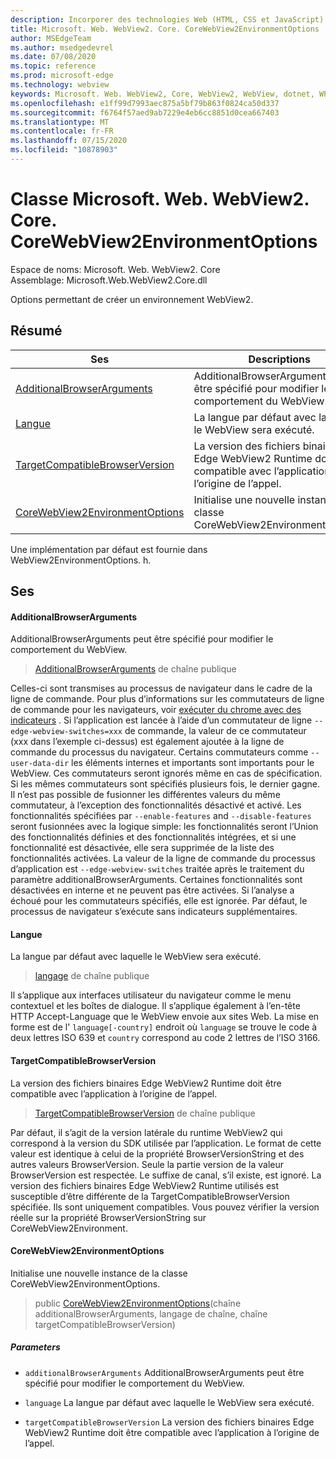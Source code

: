 ```yaml
---
description: Incorporer des technologies Web (HTML, CSS et JavaScript) dans vos applications natives avec le contrôle Microsoft Edge WebView2
title: Microsoft. Web. WebView2. Core. CoreWebView2EnvironmentOptions
author: MSEdgeTeam
ms.author: msedgedevrel
ms.date: 07/08/2020
ms.topic: reference
ms.prod: microsoft-edge
ms.technology: webview
keywords: Microsoft. Web. WebView2, Core, WebView2, WebView, dotnet, WPF, WinForms, application, Edge, CoreWebView2, CoreWebView2Controller, contrôle de navigateur, Edge html, Microsoft. Web. WebView2. Core. CoreWebView2EnvironmentOptions
ms.openlocfilehash: e1ff99d7993aec875a5bf79b863f0824ca50d337
ms.sourcegitcommit: f6764f57aed9ab7229e4eb6cc8851d0cea667403
ms.translationtype: MT
ms.contentlocale: fr-FR
ms.lasthandoff: 07/15/2020
ms.locfileid: "10878903"
---
```

# Classe Microsoft. Web. WebView2. Core. CoreWebView2EnvironmentOptions 

Espace de noms: Microsoft. Web. WebView2. Core \
Assemblage: Microsoft.Web.WebView2.Core.dll

Options permettant de créer un environnement WebView2.

## Résumé

 Ses                        | Descriptions
--------------------------------|---------------------------------------------
[AdditionalBrowserArguments](#additionalbrowserarguments) | AdditionalBrowserArguments peut être spécifié pour modifier le comportement du WebView.
[Langue](#language) | La langue par défaut avec laquelle le WebView sera exécuté.
[TargetCompatibleBrowserVersion](#targetcompatiblebrowserversion) | La version des fichiers binaires Edge WebView2 Runtime doit être compatible avec l’application à l’origine de l’appel.
[CoreWebView2EnvironmentOptions](#corewebview2environmentoptions) | Initialise une nouvelle instance de la classe CoreWebView2EnvironmentOptions.

Une implémentation par défaut est fournie dans WebView2EnvironmentOptions. h.

## Ses

#### AdditionalBrowserArguments 

AdditionalBrowserArguments peut être spécifié pour modifier le comportement du WebView.

> [AdditionalBrowserArguments](#additionalbrowserarguments) de chaîne publique

Celles-ci sont transmises au processus de navigateur dans le cadre de la ligne de commande. Pour plus d’informations sur les commutateurs de ligne de commande pour les navigateurs, voir [exécuter du chrome avec des indicateurs](https://aka.ms/RunChromiumWithFlags) . Si l’application est lancée à l’aide d’un commutateur de ligne `--edge-webview-switches=xxx` de commande, la valeur de ce commutateur (xxx dans l’exemple ci-dessus) est également ajoutée à la ligne de commande du processus du navigateur. Certains commutateurs comme `--user-data-dir` les éléments internes et importants sont importants pour le WebView. Ces commutateurs seront ignorés même en cas de spécification. Si les mêmes commutateurs sont spécifiés plusieurs fois, le dernier gagne. Il n’est pas possible de fusionner les différentes valeurs du même commutateur, à l’exception des fonctionnalités désactivé et activé. Les fonctionnalités spécifiées par `--enable-features` and `--disable-features` seront fusionnées avec la logique simple: les fonctionnalités seront l’Union des fonctionnalités définies et des fonctionnalités intégrées, et si une fonctionnalité est désactivée, elle sera supprimée de la liste des fonctionnalités activées. La valeur de la ligne de commande du processus d’application est `--edge-webview-switches` traitée après le traitement du paramètre additionalBrowserArguments. Certaines fonctionnalités sont désactivées en interne et ne peuvent pas être activées. Si l’analyse a échoué pour les commutateurs spécifiés, elle est ignorée. Par défaut, le processus de navigateur s’exécute sans indicateurs supplémentaires.

#### Langue 

La langue par défaut avec laquelle le WebView sera exécuté.

> [langage](#language) de chaîne publique

Il s’applique aux interfaces utilisateur du navigateur comme le menu contextuel et les boîtes de dialogue. Il s’applique également à l’en-tête HTTP Accept-Language que le WebView envoie aux sites Web. La mise en forme est de l' `language[-country]` endroit où `language` se trouve le code à deux lettres ISO 639 et `country` correspond au code 2 lettres de l’ISO 3166.

#### TargetCompatibleBrowserVersion 

La version des fichiers binaires Edge WebView2 Runtime doit être compatible avec l’application à l’origine de l’appel.

> [TargetCompatibleBrowserVersion](#targetcompatiblebrowserversion) de chaîne publique

Par défaut, il s’agit de la version latérale du runtime WebView2 qui correspond à la version du SDK utilisée par l’application. Le format de cette valeur est identique à celui de la propriété BrowserVersionString et des autres valeurs BrowserVersion. Seule la partie version de la valeur BrowserVersion est respectée. Le suffixe de canal, s’il existe, est ignoré. La version des fichiers binaires Edge WebView2 Runtime utilisés est susceptible d’être différente de la TargetCompatibleBrowserVersion spécifiée. Ils sont uniquement compatibles. Vous pouvez vérifier la version réelle sur la propriété BrowserVersionString sur CoreWebView2Environment.

#### CoreWebView2EnvironmentOptions 

Initialise une nouvelle instance de la classe CoreWebView2EnvironmentOptions.

> public [CoreWebView2EnvironmentOptions](#corewebview2environmentoptions)(chaîne additionalBrowserArguments, langage de chaîne, chaîne targetCompatibleBrowserVersion)

##### Parameters
* `additionalBrowserArguments` AdditionalBrowserArguments peut être spécifié pour modifier le comportement du WebView. 

* `language` La langue par défaut avec laquelle le WebView sera exécuté. 

* `targetCompatibleBrowserVersion` La version des fichiers binaires Edge WebView2 Runtime doit être compatible avec l’application à l’origine de l’appel.

